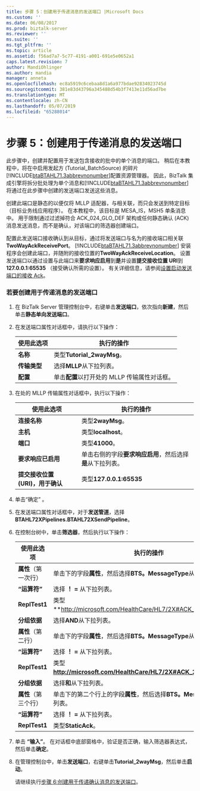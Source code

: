```yaml
---
title: 步骤 5：创建用于传递消息的发送端口 |Microsoft Docs
ms.custom: ''
ms.date: 06/08/2017
ms.prod: biztalk-server
ms.reviewer: ''
ms.suite: ''
ms.tgt_pltfrm: ''
ms.topic: article
ms.assetid: f56ad7a7-5c77-4191-a001-691e5e0652a1
caps.latest.revision: 7
author: MandiOhlinger
ms.author: mandia
manager: anneta
ms.openlocfilehash: ec8a5919c6cebaa8d1a6a977bdae92834023745d
ms.sourcegitcommit: 381e83d43796a345488d54b3f7413e11d56ad7be
ms.translationtype: MT
ms.contentlocale: zh-CN
ms.lasthandoff: 05/07/2019
ms.locfileid: "65288014"
---
```

# <a name="step-5-create-a-send-port-to-deliver-messages"></a>步骤 5：创建用于传递消息的发送端口
此步骤中，创建并配置用于发送包含接收的批中的单个消息的端口。 稍后在本教程中，将在中启用发起方 (Tutorial_BatchSource) 的碎片[!INCLUDE[btaBTAHL71.3abbrevnonumber](../../includes/btabtahl71-3abbrevnonumber-md.md)]配置资源管理器。 因此，BizTalk 集成引擎将拆分批处理为单个消息和[!INCLUDE[btaBTAHL71.3abbrevnonumber](../../includes/btabtahl71-3abbrevnonumber-md.md)]将通过在此步骤中创建的发送端口发送这些消息。  

 创建此端口是静态的以便仅将 MLLP 适配器，与相关联，而只会发送到特定目标 （目标业务线应用程序）。 在本教程中，该目标是 MESA_IS，MSH5 单条消息中。 用于限制通过过滤掉符合 ACK_024_GLO_DEF 架构或任何静态确认 (ACK) 消息发送消息，而不是确认，对该端口的筛选器创建端口。  

 配置此发送端口接收确认到从目标，通过将发送端口与名为的接收端口相关联**TwoWayAckReceivePort**。 [!INCLUDE[btaBTAHL71.3abbrevnonumber](../../includes/btabtahl71-3abbrevnonumber-md.md)] 安装程序会创建此端口，并随附的接收位置的**TwoWayAckReceiveLocation**。 设置发送端口以通过设置与此端口来**要求响应启用**到**是**并设置**提交接收位置 URI**到**127.0.0.1:65535** （接受确认所需的设置）。 有关详细信息，请参阅[设置启动发送端口的接收 Ack](../../adapters-and-accelerators/accelerator-hl7/setting-up-a-send-port-for-receiving-acks.md)。  

### <a name="to-create-a-send-port-to-deliver-messages"></a>若要创建用于传递消息的发送端口  

1. 在 BizTalk Server 管理控制台中，右键单击**发送端口**，依次指向**新建**，然后单击**静态单向发送端口**。  

2. 在发送端口属性对话框中，请执行以下操作：  


   |      使用此选项      |                              执行的操作                               |
   |--------------------|-----------------------------------------------------------------------|
   |      **名称**      |                      类型**Tutorial_2wayMsg**。                       |
   | **传输类型** |               选择**MLLP**从下拉列表。                |
   |   **配置**    | 单击**配置**以打开处的 MLLP 传输属性对话框。 |


3. 在处的 MLLP 传输属性对话框中，执行以下操作：  


   |                 使用此选项                  |                                                   执行的操作                                                   |
   |-------------------------------------------|----------------------------------------------------------------------------------------------------------------|
   |            **连接名称**            |                                               类型**2wayMsg**。                                                |
   |                 **主机**                  |                                              类型**localhost**。                                               |
   |                 **端口**                  |                                                类型**41000**。                                                 |
   |       **要求响应已启用**        | 单击右侧的字段**要求响应启用**，然后选择**是**从下拉列表。 |
   | **提交接收位置 (URI)，用于确认** |                                            类型**127.0.0.1:65535**                                             |


4. 单击“确定” 。  

5. 在发送端口属性对话框中，对于**发送管道**，选择**BTAHL72XPipelines.BTAHL72XSendPipeline**。  

6. 在控制台树中，单击**筛选器**，然后执行以下操作：  


   |          使用此选项          |                                                     执行的操作                                                      |
   |----------------------------|---------------------------------------------------------------------------------------------------------------------|
   | **属性**（第一次行）  |          单击下的字段**属性**，然后选择**BTS。MessageType**从下拉列表。           |
   |        **“运算符”**        |                                       选择 **！ =** 从下拉列表。                                        |
   |         **ReplTest1**          |                          类型**<http://microsoft.com/HealthCare/HL7/2X#ACK_24_GLO_DEF>**。                          |
   |        **分组依据**        |                                       选择**AND**从下拉列表。                                       |
   | **属性**（第二行） |          单击下的字段**属性**，然后选择**BTS。MessageType**从下拉列表。           |
   |        **“运算符”**        |                                       选择 **！ =** 从下拉列表。                                        |
   |         **ReplTest1**          |                          类型 **<http://microsoft.com/HealthCare/HL7/2X#ACK_25_GLO_DEF>。**                          |
   |        **分组依据**        |                                       选择**和**从下拉列表。                                       |
   | **属性**（第三个行）  | 单击下的第二个行上的字段**属性**，然后选择**BTS。MessageType**从下拉列表。 |
   |        **“运算符”**        |                                       选择 **！ =** 从下拉列表。                                        |
   |         **ReplTest1**          |                                                 类型**StaticAck**。                                                 |


7. 单击 **“输入”**。 在对话框中底部窗格中，验证是否正确，输入筛选器表达式，然后单击**确定**。  

8. 在管理控制台中，单击**发送端口**，右键单击**Tutorial_2wayMsg**，然后单击**启动**。  

   请继续执行[步骤 6:创建用于传递确认消息的发送端口](../../adapters-and-accelerators/accelerator-hl7/step-6-create-a-send-port-to-deliver-acknowledgments.md)。